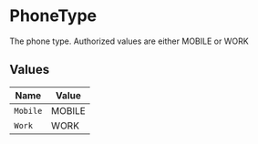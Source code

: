 # PhoneType

The phone type. Authorized values are either MOBILE or WORK


## Values

| Name     | Value    |
| -------- | -------- |
| `Mobile` | MOBILE   |
| `Work`   | WORK     |
